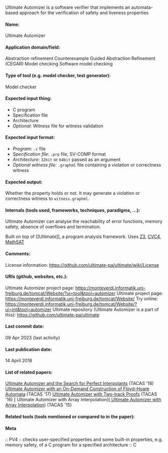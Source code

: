 Ultimate Automizer is a software verifier that implements an automata-based approach for the verification of safety and liveness properties

#### Name:
Ultimate Automizer

#### Application domain/field:
Abstraction refinement
Counterexample Guided Abstraction Refinement (CEGAR)
Model checking
Software model checking

#### Type of tool (e.g. model checker, test generator):
Model checker

#### Expected input thing:
- C program
- Specification file
- Architecture
- *Optional*: Witness file for witness validation

#### Expected input format:
- *Program*: `.c` file
- *Specification file*: `.prp` file, SV-COMP format
- *Architecture*: `32bit` or `64bit` passed as an argument
- *Optional witness file:* `.graphml` file containing a violation or correctness witness

#### Expected output:
Whether the property holds or not.
It may generate a violation or correctness witness to `witness.graphml`.

#### Internals (tools used, frameworks, techniques, paradigms, ...):
Ultimate Automizer can analyse the reachability of error functions, memory safety, absence of overflows and termination.

Built on top of [[Ultimate]], a program analysis framework. Uses [Z3](Solvers/SMT/Z3.md), [CVC4](Solvers/SMT/CVC4.md), [MathSAT](Solvers/SMT/MathSAT.md)

#### Comments:
License information: https://github.com/ultimate-pa/ultimate/wiki/License

#### URIs (github, websites, etc.):
Ultimate Automizer project page: https://monteverdi.informatik.uni-freiburg.de/tomcat/Website/?ui=tool&tool=automizer
Ultimate project page: https://monteverdi.informatik.uni-freiburg.de/tomcat/Website/
Try online: https://monteverdi.informatik.uni-freiburg.de/tomcat/Website/?ui=int&tool=automizer
Ultimate repository (Ultimate Automizer is a part of this): https://github.com/ultimate-pa/ultimate

#### Last commit date:
09 Apr 2023 (last activity)

#### Last publication date:
14 April 2018

#### List of related papers:
[Ultimate Automizer and the Search for Perfect Interpolants](https://doi.org/10.1007/978-3-319-89963-3_30) (TACAS '18)
[Ultimate Automizer with an On-Demand Construction of Floyd-Hoare Automata](https://doi.org/10.1007/978-3-662-54580-5_30) (TACAS '17)
[Ultimate Automizer with Two-track Proofs](https://doi.org/10.1007/978-3-662-49674-9_68) (TACAS '16)
[
                Ultimate Automizer with Array Interpolation]([
                Ultimate Automizer with Array Interpolation](https://doi.org/10.1007/978-3-662-46681-0_43)) (TACAS '15)

#### Related tools (tools mentioned or compared to in the paper):

#### Meta
:: PV4 :: checks user-specified properties and some built-in properties, e.g. memory safety, of a C program for a specified architecture
:: C
